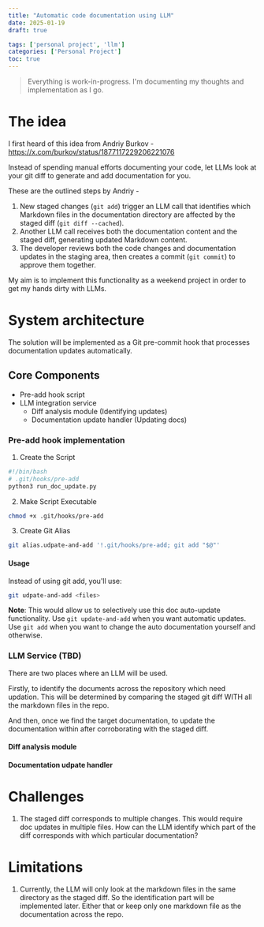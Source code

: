 ```yaml
---
title: "Automatic code documentation using LLM"
date: 2025-01-19
draft: true

tags: ['personal project', 'llm']
categories: ['Personal Project']
toc: true
---
```

> Everything is work-in-progress. I'm documenting my thoughts and implementation as I go.

# The idea
I first heard of this idea from Andriy Burkov - https://x.com/burkov/status/1877117229206221076

Instead of spending manual efforts documenting your code, let LLMs look at your git diff to generate and add documentation for you.

These are the outlined steps by Andriy - 
1. New staged changes (`git add`) trigger an LLM call that identifies which Markdown files in the documentation directory are affected by the staged diff (`git diff --cached`).
2. Another LLM call receives both the documentation content and the staged diff, generating updated Markdown content.
3. The developer reviews both the code changes and documentation updates in the staging area, then creates a commit (`git commit`) to approve them together.

My aim is to implement this functionality as a weekend project in order to get my hands dirty with LLMs.

# System architecture

The solution will be implemented as a Git pre-commit hook that processes documentation updates automatically.

## Core Components
- Pre-add hook script
- LLM integration service
    - Diff analysis module (Identifying updates)
    - Documentation update handler (Updating docs)

### Pre-add hook implementation

1. Create the Script

```bash
#!/bin/bash
# .git/hooks/pre-add
python3 run_doc_update.py
```

2. Make Script Executable
```bash
chmod +x .git/hooks/pre-add
```

3. Create Git Alias
```bash
git alias.udpate-and-add '!.git/hooks/pre-add; git add "$@"'
```

#### Usage
Instead of using git add, you'll use:
```bash
git udpate-and-add <files>
```

**Note**: This would allow us to selectively use this doc auto-update functionality. Use `git update-and-add` when you want automatic updates. Use `git add` when you want to change the auto documentation yourself and otherwise.

### LLM Service (TBD)

There are two places where an LLM will be used. 

Firstly, to identify the documents across the repository which need updation. This will be determined by comparing the staged git diff WITH all the markdown files in the repo.

And then, once we find the target documentation, to update the documentation within after corroborating with the staged diff.

#### Diff analysis module
#### Documentation udpate handler

# Challenges
1. The staged diff corresponds to multiple changes. This would require doc updates in multiple files. How can the LLM identify which part of the diff corresponds with which particular documentation?

# Limitations
1. Currently, the LLM will only look at the markdown files in the same directory as the staged diff. So the identification part will be implemented later. Either that or keep only one markdown file as the documentation across the repo.